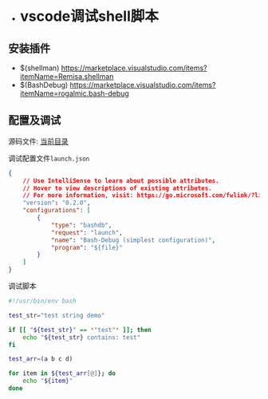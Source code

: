 - # vscode调试shell脚本

## 安装插件
- $(shellman) https://marketplace.visualstudio.com/items?itemName=Remisa.shellman
- $(BashDebug) https://marketplace.visualstudio.com/items?itemName=rogalmic.bash-debug

## 配置及调试

源码文件: [当前目录](./)

调试配置文件`launch.json`  
```json
{
    // Use IntelliSense to learn about possible attributes.
    // Hover to view descriptions of existing attributes.
    // For more information, visit: https://go.microsoft.com/fwlink/?linkid=830387
    "version": "0.2.0",
    "configurations": [
        {
            "type": "bashdb",
            "request": "launch",
            "name": "Bash-Debug (simplest configuration)",
            "program": "${file}"
        }
    ]
}
```

调试脚本
```sh
#!/usr/bin/env bash

test_str="test string demo"

if [[ "${test_str}" == *"test"* ]]; then
    echo "${test_str} contains: test"
fi

test_arr=(a b c d)

for item in ${test_arr[@]}; do
    echo "${item}"
done
```